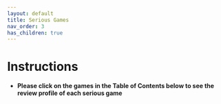 ```yaml
---
layout: default
title: Serious Games
nav_order: 3
has_children: true
---
```



# Instructions

- __Please click on the games in the Table of Contents below to see the review profile of each serious game__